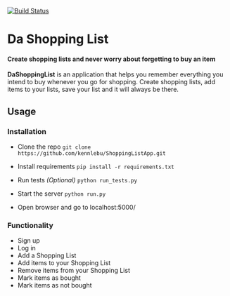 [![Build Status](https://travis-ci.org/kennlebu/ShoppingListApp.svg?branch=master)](https://travis-ci.org/kennlebu/ShoppingListApp)

# Da Shopping List
#### Create shopping lists and never worry about forgetting to buy an item
__DaShoppingList__ is an application that helps you remember everything you intend to buy whenever you go for shopping. Create shopping lists, add items to your lists, save your list and it will always be there.

## Usage
### Installation
* Clone the repo
`git clone https://github.com/kennlebu/ShoppingListApp.git`

* Install requirements
`pip install -r requirements.txt`

* Run tests _(Optional)_
`python run_tests.py`

* Start the server
`python run.py`

* Open browser and go to localhost:5000/

### Functionality
* Sign up
* Log in
* Add a Shopping List
* Add items to your Shopping List
* Remove items from your Shopping List
* Mark items as bought
* Mark items as not bought
